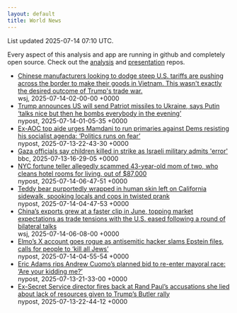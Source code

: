 ```yaml
---
layout: default
title: World News
---
```


<div markdown="0">
<div class="byline small text-muted">List updated <span class="datetime">2025-07-14 07:10 UTC</span>.</div>

<p>Every aspect of this analysis and app are running in github and completely open source. Check out the <a href="https://github.com/Castro-Media/Analysis">analysis</a> and <a href="https://github.com/Castro-Media/TopStoryReview.com">presentation</a> repos.</p>
<ul>
<li><a href='https://www.wsj.com/economy/trade/vietnam-china-manufacturing-trump-tariffs-58767ba2'>Chinese manufacturers looking to dodge steep U.S. tariffs are pushing across the border to make their goods in Vietnam. This wasn't exactly the desired outcome of Trump's trade war.</a><div class='byline small text-muted'>wsj, <span class="datetime">2025-07-14-02-00-00 +0000</span></div></li>
<li><a href='https://nypost.com/2025/07/13/world-news/trump-says-us-will-send-missiles-to-ukraine/'>Trump announces US will send Patriot missiles to Ukraine, says Putin &#8216;talks nice but then he bombs everybody in the evening&#8217;</a><div class='byline small text-muted'>nypost, <span class="datetime">2025-07-14-01-05-35 +0000</span></div></li>
<li><a href='https://nypost.com/2025/07/13/us-news/ex-aoc-aide-mamdani-must-run-primaries-against-dems-resisting-agenda/'>Ex-AOC top aide urges Mamdani to run primaries against Dems resisting his socialist agenda: &#8216;Politics runs on fear&#8217;</a><div class='byline small text-muted'>nypost, <span class="datetime">2025-07-13-22-43-30 +0000</span></div></li>
<li><a href='https://www.bbc.com/news/articles/c0rvxjnvv71o'>Gaza officials say children killed in strike as Israeli military admits 'error'</a><div class='byline small text-muted'>bbc, <span class="datetime">2025-07-13-16-29-05 +0000</span></div></li>
<li><a href='https://nypost.com/2025/07/14/us-news/nyc-fortune-teller-allegedly-scammed-43-year-old-mom-of-two-who-cleans-hotel-rooms-for-living-out-of-87000/'>NYC fortune teller allegedly scammed 43-year-old mom of two, who cleans hotel rooms for living, out of $87,000</a><div class='byline small text-muted'>nypost, <span class="datetime">2025-07-14-06-47-51 +0000</span></div></li>
<li><a href='https://nypost.com/2025/07/14/us-news/teddy-bear-purportedly-wrapped-in-human-skin-made-by-etsy-creator-dupes-authorities-who-thought-it-was-real/'>Teddy bear purportedly wrapped in human skin left on California sidewalk, spooking locals and cops in twisted prank</a><div class='byline small text-muted'>nypost, <span class="datetime">2025-07-14-04-47-53 +0000</span></div></li>
<li><a href='https://www.wsj.com/economy/trade/chinas-exports-beat-expectations-in-boost-for-economy-a75f43a5'>China&#8217;s exports grew at a faster clip in June, topping market expectations as trade tensions with the U.S. eased following a round of bilateral talks</a><div class='byline small text-muted'>wsj, <span class="datetime">2025-07-14-06-08-00 +0000</span></div></li>
<li><a href='https://nypost.com/2025/07/14/us-news/elmos-x-account-goes-rogue-as-hacker-slams-epstein-files-calls-for-people-to-kill-all-jews/'>Elmo&#8217;s X account goes rogue as antisemitic hacker slams Epstein files, calls for people to &#8216;kill all Jews&#8217;</a><div class='byline small text-muted'>nypost, <span class="datetime">2025-07-14-04-55-54 +0000</span></div></li>
<li><a href='https://nypost.com/2025/07/13/us-news/adams-chimes-in-on-cuomos-planned-bid-to-re-enter-mayoral-race-are-your-kidding-me/'>Eric Adams rips Andrew Cuomo&#8217;s planned bid to re-enter mayoral race: &#8216;Are your kidding me?&#8217;</a><div class='byline small text-muted'>nypost, <span class="datetime">2025-07-13-21-33-00 +0000</span></div></li>
<li><a href='https://nypost.com/2025/07/13/us-news/ex-secret-service-director-kimberly-cheatle-fires-back-at-rand-pauls-accusations-she-lied-about-lack-of-resources-give-to-trumps-butler-rally/'>Ex-Secret Service director fires back at Rand Paul&#8217;s accusations she lied about lack of resources given to Trump&#8217;s Butler rally</a><div class='byline small text-muted'>nypost, <span class="datetime">2025-07-13-22-44-12 +0000</span></div></li>
</ul>
</div>
